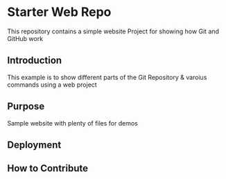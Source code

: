 # Starter Web Repo

This repository contains a simple website Project for showing how Git and GitHub work

## Introduction

This example is to show different parts of the Git Repository & varoius commands using a web project

## Purpose

Sample website with plenty of files for demos

## Deployment

## How to Contribute